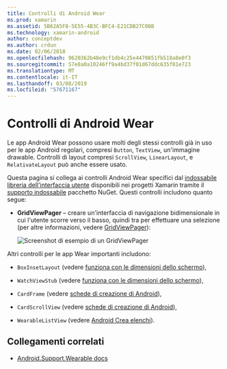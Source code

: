 ```yaml
---
title: Controlli di Android Wear
ms.prod: xamarin
ms.assetid: 5B62A5F8-5E55-4B3C-BFC4-E21CDB27C08B
ms.technology: xamarin-android
author: conceptdev
ms.author: crdun
ms.date: 02/06/2018
ms.openlocfilehash: 9620362b48e9cf1db4c25e4470851fb518a8e0f3
ms.sourcegitcommit: 57e8a0a10246ff9a4bd37f01d67ddc635f81e723
ms.translationtype: MT
ms.contentlocale: it-IT
ms.lasthandoff: 03/08/2019
ms.locfileid: "57671167"
---
```

# <a name="android-wear-controls"></a>Controlli di Android Wear

Le app Android Wear possono usare molti degli stessi controlli già in uso per le app Android regolari, compresi `Button`, `TextView`, un'immagine drawable. Controlli di layout compresi `ScrollView`, `LinearLayout`, e `RelativateLayout` può anche essere usato.

Questa pagina si collega ai controlli Android Wear specifici dal [indossabile libreria dell'interfaccia utente](https://developer.android.com/training/wearables/apps/layouts.html#UiLibrary) disponibili nei progetti Xamarin tramite il [supporto indossabile](https://www.nuget.org/packages/Xamarin.Android.Wear/) pacchetto NuGet. Questi controlli includono quanto segue:

-   **GridViewPager** &ndash; creare un'interfaccia di navigazione bidimensionale in cui l'utente scorre verso il basso, quindi tra per effettuare una selezione (per altre informazioni, vedere [GridViewPager](~/android/wear/user-interface/controls/gridviewpager.md)):

    ![Screenshot di esempio di un GridViewPager](images/gridviewpager.png)

Altri controlli per le app Wear importanti includono:

* `BoxInsetLayout` (vedere [funziona con le dimensioni dello schermo](~/android/wear/screen-sizes.md)),

* `WatchViewStub` (vedere [funziona con le dimensioni dello schermo](~/android/wear/screen-sizes.md)),

* `CardFrame` (vedere [schede di creazione di Android](https://developer.android.com/training/wearables/ui/cards.html)),

* `CardScrollView` (vedere [schede di creazione di Android](https://developer.android.com/training/wearables/ui/cards.html)),

* `WearableListView` (vedere [Android Crea elenchi](https://developer.android.com/training/wearables/ui/lists.html)).


## <a name="related-links"></a>Collegamenti correlati

- [Android.Support.Wearable docs](https://developer.android.com/reference/android/support/wearable/view/package-summary.html)
